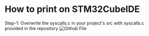 # How to print on STM32CubeIDE
Step-1: Overwrite the syscalls.c in your project's src with syscalls.c provided in the repository
![Github File](https://drive.google.com/file/d/12XPOv_ORixQy77nxdqoZGQwwqZ3SUkVN/view?usp=sharing)

